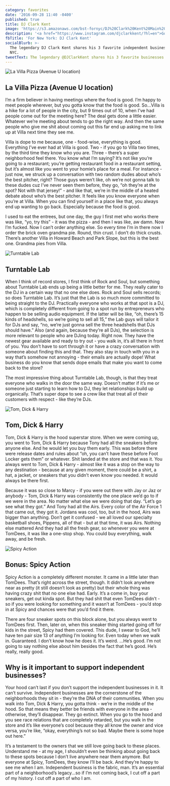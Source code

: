 ```yaml
---
category: favorites
date: '2016-09-28 11:40 -0400'
published: true
title: DJ Clark Kent
image: 'https://s3.amazonaws.com/bst-fornyc/DJ%20Clark%20Kent%20Main%20Portrait.jpg'
description: '<a href="https://www.instagram.com/djclarkkent/?hl=en">God’s Favorite DJ</a>'
fbTitle: 'For New York: DJ Clark Kent'
socialBlurb: >-
  The legendary DJ Clark Kent shares his 3 favorite independent businesses in
  NYC.
tweetText: The legendary @DJClarkKent shares his 3 favorite businesses in NYC
---
```

![La Villa Pizza (Avenue U location)](https://s3.amazonaws.com/bst-fornyc/DJ%20Clark%20Kent%20La%20Villa.jpg)
## La Villa Pizza (Avenue U location)
I’m a firm believer in having meetings where the food is good. I’m happy to meet people wherever, but you gotta know that the food is good. So...Villa is a hike for a lot of people in the city, but 9 times out of 10, when I’ve had people come out for the meeting here? The deal gets done a little easier. Whatever we’re meeting about tends to go the right way. And then the same people who give me shit about coming out this far end up asking me to link up at Villa next time they see me. 

Villa is dope to me because, one - food-wise, everything is good. Everything I’ve ever had at Villa is good. Two - if you go to Villa two times, by the third time they know who you are. Three - there’s a super neighborhood feel there. You know what I’m saying? It’s not like you’re going to a restaurant; you’re getting restaurant food in a restaurant setting, but it’s almost like you went to your homie’s place for a meal. For instance - just now, we struck up a conversation with two random dudes about who’s the best pitcher, right? Those guys weren’t like, oh we’re not gonna talk to these dudes cuz I’ve never seen them before, they go, “oh they’re at the spot? Not with that jersey!” - and like that, we’re in the middle of a heated debate about who’s the best pitcher. It feels like you know everyone when you’re at Villa. When you can find yourself in a place like that, you always end up wanting to go back. Especially because the food is good. 

I used to eat the entrees, but one day, the guy I first met who works there was like, “yo, try this” - it was the pizza - and then I was like, aw damn. Now I’m fucked. Now I can’t order anything else. So every time I’m in there now I order the brick oven grandma pie. Round, thin crust. I don’t do thick crusts. There’s another Villa in Howard Beach and Park Slope, but this is the best one. Grandma pies from Villa. 

![Turntable Lab](https://s3.amazonaws.com/bst-fornyc/DJ%20Clark%20Kent%20Turntable%20Lab.jpg)
## Turntable Lab
When I think of record stores, I first think of Rock and Soul, but something about Turntable Lab ends up being a little better for me. They really cater to the DJ in a certain way that no one else does. Rock and Soul sells records; so does Turntable Lab. It’s just that the Lab is so much more committed to being straight to the DJ. Practically everyone who works at that spot is a DJ, which is completely different from going to a spot run by entrepreneurs who happen to be selling audio equipment. If the latter will be like, “oh, there’s 15 kinds of headshells, so we’re going to sell all 15,” the Lab guys will tailor it for DJs and say, “no, we’re just gonna sell the three headshells that DJs should have.” Also (and again, because they’re all DJs), the selection is more relevant to people who are DJing today. Right now. They have the newest gear available and ready to try out - you walk in, it’s all there in front of you. You don’t have to sort through it or have a crazy conversation with someone about finding this and that. They also stay in touch with you in a way that’s somehow not annoying - their emails are actually dope! What business do you know that sends dope emails that make you want to come back to the store? 

The most impressive thing about Turntable Lab, though, is that they treat everyone who walks in the door the same way. Doesn’t matter if it’s me or someone just starting to learn how to DJ, they let relationships build up organically. That’s super dope to see a crew like that treat all of their customers with respect - like they’re DJs. 

![Tom, Dick & Harry](https://s3.amazonaws.com/bst-fornyc/DJ%20Clark%20Kent%20Tom%20DIck%20and%20Harry.jpg)
## Tom, Dick & Harry
Tom, Dick & Harry is the hood superstar store. When we were coming up, you went to Tom, Dick & Harry because Tony had all the sneakers before anyone else. And he would let you buy them early. This was before there were release dates and rules about “oh, you can’t have these before Foot Locker gets them” or whatever. Shit landed at the store and that was it. You always went to Tom, Dick & Harry - almost like it was a stop on the way to any destination - because at any given moment, there could be a shirt, a hat, a jacket, or sneakers that you didn’t even know you needed. It would always be there first.

Because it was so close to Marcy - if you were out there with Jay or Jaz or anybody - Tom, Dick & Harry was consistently the one place we’d go to if we were in the area. No matter what else we were doing that day. “Let’s go see what they got.” And Tony had all the Airs. Every color of the Air Force 1 that came out, they got it. Jordans was cool, too, but in the hood, Airs was bigger than anything. Don’t get it confused - we all loved our specialty basketball shoes, Pippens, all of that - but at that time, it was Airs. Nothing else mattered  And they had all the fresh gear, so whenever you were at TomDees, it was like a one-stop shop. You could buy everything, walk away, and be fresh. 

![Spicy Action](https://s3.amazonaws.com/bst-fornyc/DJ%20Clark%20Kent%20Spicy%20Action.jpg)
## Bonus: Spicy Action
Spicy Action is a completely different monster. It came in a little later than TomDees. That’s right across the street, though. It didn’t look anywhere near as pretty (it still doesn’t look as pretty) but their whole thing was having crazy shit that no one else had. Early. It’s a come in, buy your sneakers, get out kinda spot. But they had shit that even TomDees didn’t - so if you were looking for something and it wasn’t at TomDees - you’d stop in at Spicy and chances were that you’d find it there. 

There are four sneaker spots on this block alone, but you always went to TomDees first. Then, later on, when this sneaker thing started going off for kids in the street, Spicy had them covered. This dude, I swear to God, he’ll have ten pair size 13 of anything I’m looking for. Even today when we walk in. Guaranteed. I don’t know how he does it. It’s weird. ...He’s good. I’m not going to say nothing else about him besides the fact that he’s good. He’s really, really good.

## Why is it important to support independent businesses?
Your hood can’t last if you don’t support the independent businesses in it. It can’t survive. Independent businesses are the cornerstone of the neighborhoods they sit in - they’re the DNA of their communities. When you walk into Tom, Dick & Harry, you gotta think - we’re in the middle of the hood. So that means they better be friends with everyone in the area - otherwise, they’ll disappear. They go extinct. When you go to the hood and you see race relations that are completely retarded, but you walk in the store and it’s like everyone’s cool because they all know the owner and vice versa, you’re like, “okay, everything’s not so bad. Maybe there is some hope out here.” 

It’s a testament to the owners that we still love going back to these places. Understand me - at my age, I shouldn’t even be thinking about going back to these spots because I don’t live anywhere near them anymore. But everyone at Spicy, TomDees, they know I’ll be back. And they’re happy to see me when I am. Independent business is the fabric, man. It’s an essential part of a neighborhood’s legacy...so if I’m not coming back, I cut off a part of my history. I cut off a part of who I am.
